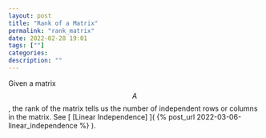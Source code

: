 ```yaml
---
layout: post
title: "Rank of a Matrix"
permalink: "rank_matrix"
date: 2022-02-28 19:01
tags: [""]
categories:
description: ""
---
```


Given a matrix $$A$$, the rank of the matrix tells us the number of independent
rows or columns in the matrix. See [ [Linear Independence] ]( {% post_url
2022-03-06-linear_independence %} ).
